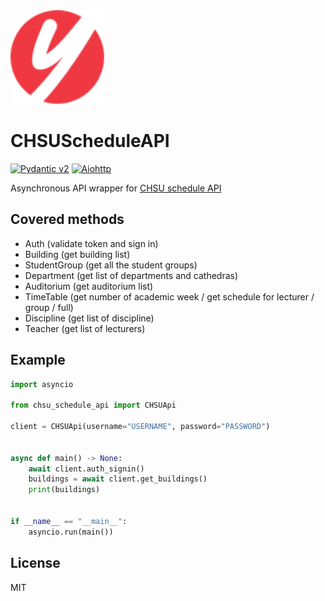 <img src="https://raw.githubusercontent.com/vovchic17/static/main/src/logo.svg" alt="drawing" width="150"/>


# CHSUScheduleAPI
[![Pydantic v2](https://img.shields.io/endpoint?url=https://raw.githubusercontent.com/pydantic/pydantic/main/docs/badge/v2.json)](https://pydantic.dev)
[![Aiohttp](https://img.shields.io/badge/aiohttp-v3.9.3-2c5bb4?logo=aiohttp)](https://docs.aiohttp.org/en/stable/)

Asynchronous API wrapper for [CHSU schedule API](api.chsu.ru)

## Covered methods
* Auth (validate token and sign in)
* Building (get building list)
* StudentGroup (get all the student groups)
* Department (get list of departments and cathedras)
* Auditorium (get auditorium list)
* TimeTable (get number of academic week / get schedule for lecturer / group / full)
* Discipline (get list of discipline)
* Teacher (get list of lecturers)

## Example
```python
import asyncio

from chsu_schedule_api import CHSUApi

client = CHSUApi(username="USERNAME", password="PASSWORD")


async def main() -> None:
    await client.auth_signin()
    buildings = await client.get_buildings()
    print(buildings)


if __name__ == "__main__":
    asyncio.run(main())
```

## License
MIT